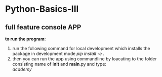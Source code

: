 # Python-Basics-III

## full feature console APP

**to run the program:**

1. run the following command for local development which installs the package in development mode
   _pip install -e ._
2. then you can run the app using commandline by loacating to the folder consisting name of **init** and **main**.py and type:  
   _academy_
